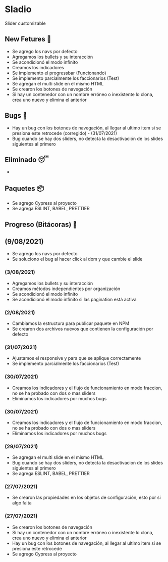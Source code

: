 # Sladio

Slider customizable

## New Fetures 🤩

- Se agrego los navs por defecto
- Agregamos los bullets y su interacción
- Se acondicionó el modo infinito
- Creamos los indicadores
- Se implemento el progressbar (Funcionando)
- Se implemento parcialmente los faccionarios (Test)
- Se agregan el multi slide en el mismo HTML
- Se crearon los botones de navegación
- Si hay un contenedor con un nombre erróneo o inexistente lo clona, crea uno nuevo y elimina el anterior

## Bugs 👾

- Hay un bug con los botones de navegación, al llegar al ultimo item si se presiona este retrocede (corregido) - (31/07/2021)
- Bug cuando se hay dos sliders, no detecta la desactivación de los slides siguientes al primero


## Eliminado 😴

-


## Paquetes 📦

- Se agrego Cypress al proyecto
- Se agrega ESLINT, BABEL, PRETTIER


## Progreso (Bitácoras) 🚀


## (9/08/2021)
- Se agrego los navs por defecto
- Se soluciono el bug al hacer click al dom y que cambie el slide

### (3/08/2021)
- Agregamos los bullets y su interacción
- Creamos métodos independientes por organización
- Se acondicionó el modo infinito
- Se acondicionó el modo infinito si las pagination está activa

### (2/08/2021)
- Cambiamos la estructura para publicar paquete en NPM
- Se crearon dos archivos nuevos que contienen la configuración por defecto

### (31/07/2021)
- Ajustamos el responsive y para que se aplique correctamente
- Se implemento parcialmente los faccionarios (Test)

### (30/07/2021)
- Creamos los indicadores y el flujo de funcionamiento en modo fraccion, no se ha probado con dos o mas sliders
- Eliminamos los indicadores por muchos bugs


### (30/07/2021)
- Creamos los indicadores y el flujo de funcionamiento en modo fraccion, no se ha probado con dos o mas sliders
- Eliminamos los indicadores por muchos bugs
### (29/07/2021)
- Se agregan el multi slide en el mismo HTML
- Bug cuando se hay dos sliders, no detecta la desactivacion de los slides siguientes al primero
- Se agrega ESLINT, BABEL, PRETTIER



### (27/07/2021)

- Se crearon las propiedades en los objetos de configuración, esto por si algo falta


### (27/07/2021)

- Se crearon los botones de navegación
- Si hay un contenedor con un nombre erróneo o inexistente lo clona, crea uno nuevo y elimina el anterior
- Hay un bug con los botones de navegación, al llegar al ultimo item si se presiona este retrocede
- Se agrego Cypress al proyecto
